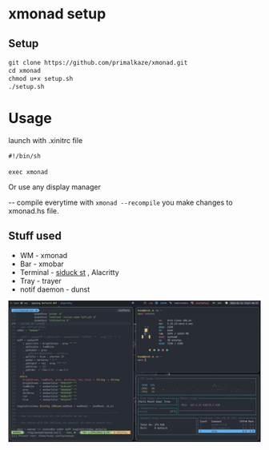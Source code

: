 # xmonad setup

## Setup 

```
git clone https://github.com/primalkaze/xmonad.git
cd xmonad
chmod u+x setup.sh
./setup.sh
```

# Usage

launch with .xinitrc file
```
#!/bin/sh

exec xmonad
```

Or use any display manager

-- compile everytime with `` xmonad --recompile `` you make changes to xmonad.hs file.

## Stuff used
- WM - xmonad
- Bar - xmobar
- Terminal - [siduck st](https://github.com/siduck/st) , Alacritty
- Tray - trayer
- notif daemon - dunst 
 
![xmonad Rice](https://raw.githubusercontent.com/primalkaze/xmonad/main/screenshots/screenshot.png)
